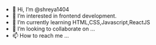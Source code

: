 - 👋 Hi, I’m @shreya1404
- 👀 I’m interested in frontend development.
- 🌱 I’m currently learning HTML,CSS,Javascript,ReactJS
- 💞️ I’m looking to collaborate on ...
- 📫 How to reach me ...

<!---
shreya1404/shreya1404 is a ✨ special ✨ repository because its `README.md` (this file) appears on your GitHub profile.
You can click the Preview link to take a look at your changes.
--->
